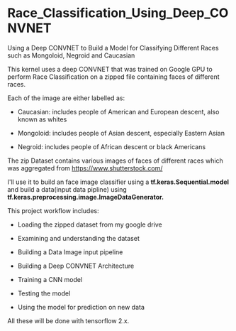 # Race_Classification_Using_Deep_CONVNET
Using a Deep CONVNET to Build a Model for Classifying Different Races such as Mongoloid, Negroid and Caucasian

This kernel uses a deep CONVNET that was trained on Google GPU to perform Race Classification on a zipped file containing faces of different races.

Each of the image are either labelled as:

- Caucasian: includes people of American and European descent, also known as whites

- Mongoloid: includes people of Asian descent, especially Eastern Asian
 
- Negroid: includes people of African descent or black Americans

The zip Dataset contains various images of faces of different races which was aggregated from https://www.shutterstock.com/ 

I'll use it to build an face image classifier using a **tf.keras.Sequential.model** and build a data(input data pipline) using **tf.keras.preprocessing.image.ImageDataGenerator.**

This project workflow includes:

- Loading the zipped dataset from my google drive

- Examining and understanding the dataset

- Building a Data Image input pipeline

- Building a Deep CONVNET Architecture

- Training a CNN model

- Testing the model

- Using the model for prediction on new data


All these will be done with tensorflow 2.x.
